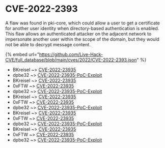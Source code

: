 # CVE-2022-2393

A flaw was found in pki-core, which could allow a user to get a certificate for another user identity when directory-based authentication is enabled. This flaw allows an authenticated attacker on the adjacent network to impersonate another user within the scope of the domain, but they would not be able to decrypt message content.

{% embed url="https://github.com/Live-Hack-CVE/full_database/blob/main/cves/2022/CVE-2022-2393.json" %}


* BKreisel ~> [CVE-2022-23935](https://www.alice-snow.ru/2022/database/cve-2022-2393/cve-2022-23935-bkreisel)
* dpbe32 ~> [CVE-2022-23935-PoC-Exploit](https://www.alice-snow.ru/2022/database/cve-2022-2393/cve-2022-23935-poc-exploit-dpbe32)
* BKreisel ~> [CVE-2022-23935](https://www.alice-snow.ru/2022/database/cve-2022-2393/cve-2022-23935-bkreisel)
* 0xFTW ~> [CVE-2022-23935](https://www.alice-snow.ru/2022/database/cve-2022-2393/cve-2022-23935-0xftw)
* dpbe32 ~> [CVE-2022-23935-PoC-Exploit](https://www.alice-snow.ru/2022/database/cve-2022-2393/cve-2022-23935-poc-exploit-dpbe32)
* BKreisel ~> [CVE-2022-23935](https://www.alice-snow.ru/2022/database/cve-2022-2393/cve-2022-23935-bkreisel)
* 0xFTW ~> [CVE-2022-23935](https://www.alice-snow.ru/2022/database/cve-2022-2393/cve-2022-23935-0xftw)
* dpbe32 ~> [CVE-2022-23935-PoC-Exploit](https://www.alice-snow.ru/2022/database/cve-2022-2393/cve-2022-23935-poc-exploit-dpbe32)
* BKreisel ~> [CVE-2022-23935](https://www.alice-snow.ru/2022/database/cve-2022-2393/cve-2022-23935-bkreisel)
* 0xFTW ~> [CVE-2022-23935](https://www.alice-snow.ru/2022/database/cve-2022-2393/cve-2022-23935-0xftw)
* dpbe32 ~> [CVE-2022-23935-PoC-Exploit](https://www.alice-snow.ru/2022/database/cve-2022-2393/cve-2022-23935-poc-exploit-dpbe32)
* BKreisel ~> [CVE-2022-23935](https://www.alice-snow.ru/2022/database/cve-2022-2393/cve-2022-23935-bkreisel)
* 0xFTW ~> [CVE-2022-23935](https://www.alice-snow.ru/2022/database/cve-2022-2393/cve-2022-23935-0xftw)
* dpbe32 ~> [CVE-2022-23935-PoC-Exploit](https://www.alice-snow.ru/2022/database/cve-2022-2393/cve-2022-23935-poc-exploit-dpbe32)